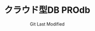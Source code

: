 ---
title: クラウド型DB PROdb
date: Git Last Modified
url: /prodb/
id: prodbfolder
lang: ja
order: 100
---
